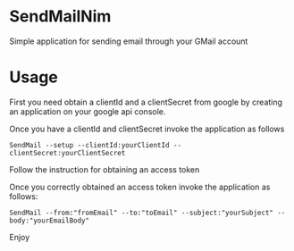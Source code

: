 # SendMailNim
Simple application for sending email through your GMail account

# Usage
First you need obtain a clientId and a clientSecret
from google by creating an application on your google api
console.

Once you have a clientId and clientSecret invoke
the application as follows
```
SendMail --setup --clientId:yourClientId --clientSecret:yourClientSecret
```
Follow the instruction for obtaining an access token

Once you correctly obtained an access token invoke
the application as follows:
```
SendMail --from:"fromEmail" --to:"toEmail" --subject:"yourSubject" --body:"yourEmailBody"
```

Enjoy
